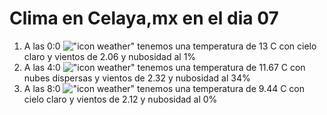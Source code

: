 # Clima en Celaya,mx en el dia 07

1. A las 0:0 !["icon weather"](http://openweathermap.org/img/w/01n.png) tenemos una temperatura de 13 C con cielo claro y  vientos de 2.06 y nubosidad al 1%
1. A las 4:0 !["icon weather"](http://openweathermap.org/img/w/03n.png) tenemos una temperatura de 11.67 C con nubes dispersas y  vientos de 2.32 y nubosidad al 34%
1. A las 8:0 !["icon weather"](http://openweathermap.org/img/w/01d.png) tenemos una temperatura de 9.44 C con cielo claro y  vientos de 2.12 y nubosidad al 0%
